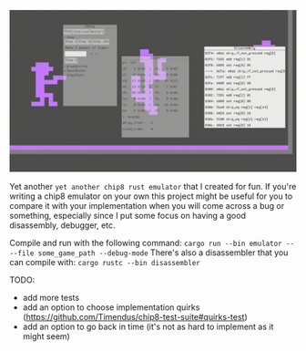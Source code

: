 ![](/preview.gif)

Yet another `yet another chip8 rust emulator` that I created for fun.
If you're writing a chip8 emulator on your own this project might be
useful for you to compare it with your implementation when you will
come across a bug or something, especially since I put some focus on
having a good disassembly, debugger, etc.

Compile and run with the following command:
```cargo run --bin emulator -- --file some_game_path --debug-mode```
There's also a disassembler that you can compile with:
```cargo rustc --bin disassembler```

TODO:
- add more tests
- add an option to choose implementation quirks (https://github.com/Timendus/chip8-test-suite#quirks-test)
- add an option to go back in time (it's not as hard to implement as it might seem)
